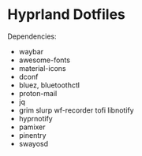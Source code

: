# Hyprland Dotfiles
Dependencies:
- waybar
- awesome-fonts
- material-icons
- dconf 
- bluez, bluetoothctl
- proton-mail
- jq
- grim slurp wf-recorder tofi libnotify
- hyprnotify
- pamixer
- pinentry
- swayosd